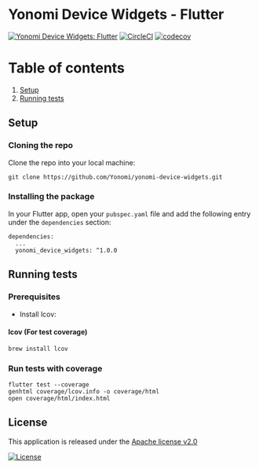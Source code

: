 # Yonomi Device Widgets - Flutter

[![Yonomi Device Widgets: Flutter][device-widgets-shield]][yonomi]
[![CircleCI][circle-shield]][circle-pipeline]
[![codecov](https://codecov.io/gh/Yonomi/yonomi-device-widgets/branch/main/graph/badge.svg?token=52WBYAD9H9)](https://codecov.io/gh/Yonomi/yonomi-device-widgets)

# Table of contents

1. [Setup](#install)
1. [Running tests](#run-tests)

## Setup <a name="install"></a>

### Cloning the repo

Clone the repo into your local machine:

```
git clone https://github.com/Yonomi/yonomi-device-widgets.git
```

### Installing the package

In your Flutter app, open your `pubspec.yaml` file and add the following entry under the `dependencies` section:


```
dependencies:
  ...    
  yonomi_device_widgets: ^1.0.0
```

## Running tests<a name="run-tests"></a>
### Prerequisites

* Install lcov:

#### lcov (For test coverage)
`brew install lcov`

### Run tests with coverage

```
flutter test --coverage
genhtml coverage/lcov.info -o coverage/html
open coverage/html/index.html
```

## License <a name="license"></a>
This application is released under the [Apache license v2.0](LICENSE)

[![License](https://img.shields.io/badge/License-Apache%202.0-blue.svg)](https://opensource.org/licenses/Apache-2.0)

[circle-shield]: https://circleci.com/gh/Yonomi/yonomi-device-widgets/tree/main.svg?style=shield&circle-token=fdd9d9b47626dbcace0c6bc927805c73f2233d25
[circle-pipeline]: https://app.circleci.com/pipelines/github/Yonomi/yonomi-device-widgets
[device-widgets-shield]: https://img.shields.io/badge/Yonomi-Device_Widgets:_Flutter-lightgrey.svg?colorA=ffd500&colorB=5c5c5c
[yonomi]: https://www.yonomi.co/